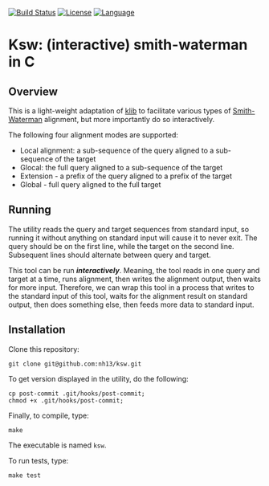 [![Build Status](https://travis-ci.org/fulcrumgenomics/fgbio.svg?branch=master)](https://travis-ci.org/nh13/ksw)
[![License](http://img.shields.io/badge/license-MIT-blue.svg)](https://github.com/nh13/ksw/blob/master/LICENSE)
[![Language](http://img.shields.io/badge/language-c-brightgreen.svg)](http://devdocs.io/c/)

# Ksw: (interactive) smith-waterman in C

## <a name="overview"></a>Overview

This is a light-weight adaptation of [klib](https://github.com/attractivechaos/klib) to facilitate various types of [Smith-Waterman](https://en.wikipedia.org/wiki/Smith%E2%80%93Waterman_algorithm) alignment, but more importantly do so interactively.

The following four alignment modes are supported:

* Local alignment: a sub-sequence of the query aligned to a sub-sequence of the target
* Glocal: the full query aligned to a sub-sequence of the target
* Extension - a prefix of the query aligned to a prefix of the target
* Global - full query aligned to the full target

## <a name="running"></a>Running

The utility reads the query and target sequences from standard input, so running it without anything on standard input will cause it to never exit.
The query should be on the first line, while the target on the second line.
Subsequent lines should alternate between query and target.

This tool can be run **_interactively_**.  Meaning, the tool reads in one query and target at a time, runs alignment, then writes the alignment output, then waits for more input.
Therefore, we can wrap this tool in a process that writes to the standard input of this tool, waits for the alignment result on standard output, then does something else, then feeds more data to standard input. 


## <a name="installation"></a>Installation

Clone this repository:

```
git clone git@github.com:nh13/ksw.git
```

To get version displayed in the utility, do the following:


```
cp post-commit .git/hooks/post-commit;
chmod +x .git/hooks/post-commit;
```

Finally, to compile, type:

```
make
```

The executable is named `ksw`.

To run tests, type:

```
make test
```
